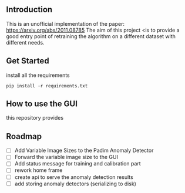 ## Introduction

This is an unofficial implementation of the paper: https://arxiv.org/abs/2011.08785
The aim of this project <is to provide a good entry point of retraining the algorithm on a different
dataset with different needs.

## Get Started

install all the requirements
````commandline
pip install -r requirements.txt
````

## How to use the GUI
this repository provides

## Roadmap

- [ ] Add Variable Image Sizes to the Padim Anomaly Detector
- [ ] Forward the variable image size to the GUI
- [ ] Add status message for training and calibration part
- [ ] rework home frame
- [ ] create api to serve the anomaly detection results
- [ ] add storing anomaly detectors (serializing to disk)